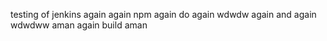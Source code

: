 testing of jenkins
again
again npm 
again
do again
wdwdw
again and again
wdwdww
aman 
again build aman
